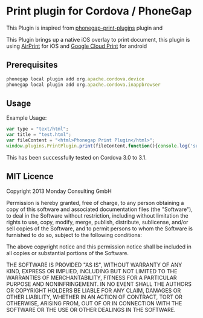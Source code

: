 Print plugin for Cordova / PhoneGap
======================================================

This Plugin is inspired from [phonegap-print-plugins](https://github.com/collinforrester/PhonegapPrintPlugin) plugin and 

This Plugin brings up a native iOS overlay to print document, this plugin is using [AirPrint](http://en.wikipedia.org/wiki/AirPrint) for iOS and [Google Cloud Print](http://www.google.com/landing/cloudprint/) for android

## Prerequisites
```js
phonegap local plugin add org.apache.cordova.device
phonegap local plugin add org.apache.cordova.inappbrowser
```


## Usage

Example Usage: 

```js
var type = "text/html";
var title = "test.html";
var fileContent = "<html>Phonegap Print Plugin</html>";
window.plugins.PrintPlugin.print(fileContent,function(){console.log('success')},function(){console.log('fail')},"",type,title);
```

This has been successfully tested on Cordova 3.0 to 3.1.

## MIT Licence

Copyright 2013 Monday Consulting GmbH

Permission is hereby granted, free of charge, to any person obtaining
a copy of this software and associated documentation files (the
"Software"), to deal in the Software without restriction, including
without limitation the rights to use, copy, modify, merge, publish,
distribute, sublicense, and/or sell copies of the Software, and to
permit persons to whom the Software is furnished to do so, subject to
the following conditions:

The above copyright notice and this permission notice shall be
included in all copies or substantial portions of the Software.

THE SOFTWARE IS PROVIDED "AS IS", WITHOUT WARRANTY OF ANY KIND,
EXPRESS OR IMPLIED, INCLUDING BUT NOT LIMITED TO THE WARRANTIES OF
MERCHANTABILITY, FITNESS FOR A PARTICULAR PURPOSE AND
NONINFRINGEMENT. IN NO EVENT SHALL THE AUTHORS OR COPYRIGHT HOLDERS BE
LIABLE FOR ANY CLAIM, DAMAGES OR OTHER LIABILITY, WHETHER IN AN ACTION
OF CONTRACT, TORT OR OTHERWISE, ARISING FROM, OUT OF OR IN CONNECTION
WITH THE SOFTWARE OR THE USE OR OTHER DEALINGS IN THE SOFTWARE.
